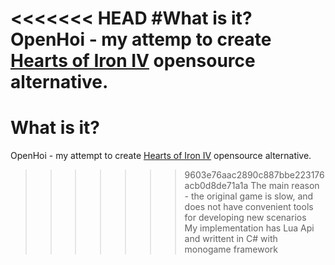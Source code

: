 <<<<<<< HEAD
#What is it?
OpenHoi - my attemp to create [Hearts of Iron IV](https://store.steampowered.com/app/394360/Hearts_of_Iron_IV/) opensource alternative.<br>
=======
# What is it?
OpenHoi - my attempt to create [Hearts of Iron IV](https://store.steampowered.com/app/394360/Hearts_of_Iron_IV/) opensource alternative.<br>
>>>>>>> 9603e76aac2890c887bbe223176acb0d8de71a1a
The main reason - the original game is slow, and does not have convenient tools for developing new scenarios<br>
My implementation has Lua Api and writtent in C# with monogame framework<br>
